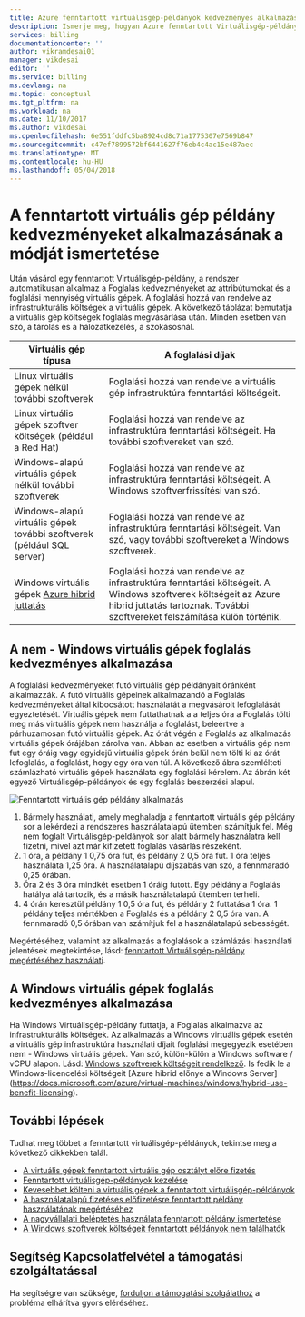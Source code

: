 ```yaml
---
title: Azure fenntartott virtuálisgép-példányok kedvezményes alkalmazás megértése |} Microsoft Docs
description: Ismerje meg, hogyan Azure fenntartott Virtuálisgép-példány kedvezményes alkalmazott futó virtuális gépek.
services: billing
documentationcenter: ''
author: vikramdesai01
manager: vikdesai
editor: ''
ms.service: billing
ms.devlang: na
ms.topic: conceptual
ms.tgt_pltfrm: na
ms.workload: na
ms.date: 11/10/2017
ms.author: vikdesai
ms.openlocfilehash: 6e551fddfc5ba8924cd8c71a1775307e7569b847
ms.sourcegitcommit: c47ef7899572bf6441627f76eb4c4ac15e487aec
ms.translationtype: MT
ms.contentlocale: hu-HU
ms.lasthandoff: 05/04/2018
---
```

# <a name="understand-how-the-reserved-virtual-machine-instance-discount-is-applied"></a>A fenntartott virtuális gép példány kedvezményeket alkalmazásának a módját ismertetése
Után vásárol egy fenntartott Virtuálisgép-példány, a rendszer automatikusan alkalmaz a Foglalás kedvezményeket az attribútumokat és a foglalási mennyiség virtuális gépek. A foglalási hozzá van rendelve az infrastrukturális költségek a virtuális gépek. A következő táblázat bemutatja a virtuális gép költségek foglalás megvásárlása után. Minden esetben van szó, a tárolás és a hálózatkezelés, a szokásosnál.

| Virtuális gép típusa  | A foglalási díjak |    
|-----------------------|--------------------------------------------| 
|Linux virtuális gépek nélkül további szoftverek | Foglalási hozzá van rendelve a virtuális gép infrastruktúra fenntartási költségeit.|
|Linux virtuális gépek szoftver költségek (például a Red Hat) | Foglalási hozzá van rendelve az infrastruktúra fenntartási költségeit. Ha további szoftvereket van szó.|
|Windows-alapú virtuális gépek nélkül további szoftverek |Foglalási hozzá van rendelve az infrastruktúra fenntartási költségeit. A Windows szoftverfrissítési van szó.|
|Windows-alapú virtuális gépek további szoftverek (például SQL server) | Foglalási hozzá van rendelve az infrastruktúra fenntartási költségeit. Van szó, vagy további szoftvereket a Windows szoftverek.|
|Windows virtuális gépek [Azure hibrid juttatás](https://docs.microsoft.com/azure/virtual-machines/windows/hybrid-use-benefit-licensing) | Foglalási hozzá van rendelve az infrastruktúra fenntartási költségeit. A Windows szoftverek költségeit az Azure hibrid juttatás tartoznak. További szoftvereket felszámítása külön történik.| 

## <a name="application-of-reservation-discount-to-non-windows-vms"></a>A nem - Windows virtuális gépek foglalás kedvezményes alkalmazása
 A foglalási kedvezményeket futó virtuális gép példányait óránként alkalmazzák. A futó virtuális gépeinek alkalmazandó a Foglalás kedvezményeket által kibocsátott használatát a megvásárolt lefoglalását egyeztetését. Virtuális gépek nem futtathatnak a a teljes óra a Foglalás tölti meg más virtuális gépek nem használja a foglalást, beleértve a párhuzamosan futó virtuális gépek. Az órát végén a Foglalás az alkalmazás virtuális gépek órájában zárolva van. Abban az esetben a virtuális gép nem fut egy óráig vagy egyidejű virtuális gépek órán belül nem tölti ki az órát lefoglalás, a foglalást, hogy egy óra van túl. A következő ábra szemlélteti számlázható virtuális gépek használata egy foglalási kérelem. Az ábrán két egyező Virtuálisgép-példányok és egy foglalás beszerzési alapul.

![Fenntartott virtuális gép példány alkalmazás](media/billing-reserved-vm-instance-application/billing-reserved-vm-instance-application.png)

1.  Bármely használati, amely meghaladja a fenntartott virtuális gép példány sor a lekérdezi a rendszeres használatalapú ütemben számítjuk fel. Még nem foglalt Virtuálisgép-példányok sor alatt bármely használatra kell fizetni, mivel azt már kifizetett foglalás vásárlás részeként.
2.  1 óra, a példány 1 0,75 óra fut, és példány 2 0,5 óra fut. 1 óra teljes használata 1,25 óra. A használatalapú díjszabás van szó, a fennmaradó 0,25 órában.
3.  Óra 2 és 3 óra mindkét esetben 1 óráig futott. Egy példány a Foglalás hatálya alá tartozik, és a másik használatalapú ütemben terheli.
4.  4 órán keresztül példány 1 0,5 óra fut, és példány 2 futtatása 1 óra. 1 példány teljes mértékben a Foglalás és a példány 2 0,5 óra van. A fennmaradó 0,5 órában van számítjuk fel a használatalapú sebességét.

Megértéséhez, valamint az alkalmazás a foglalások a számlázási használati jelentések megtekintése, lásd: [fenntartott Virtuálisgép-példány megértéséhez használati](https://go.microsoft.com/fwlink/?linkid=862757).

## <a name="application-of-reservation-discount-to-windows-vms"></a>A Windows virtuális gépek foglalás kedvezményes alkalmazása
Ha Windows Virtuálisgép-példány futtatja, a Foglalás alkalmazva az infrastrukturális költségek. Az alkalmazás a Windows virtuális gépek esetén a virtuális gép infrastruktúra használati díjait foglalási megegyezik esetében nem - Windows virtuális gépek. Van szó, külön-külön a Windows software / vCPU alapon. Lásd: [Windows szoftverek költségeit rendelkező](https://go.microsoft.com/fwlink/?linkid=862756). Is fedik le a Windows-licencelési költségeit [Azure hibrid előnye a Windows Server] (https://docs.microsoft.com/azure/virtual-machines/windows/hybrid-use-benefit-licensing).

## <a name="next-steps"></a>További lépések
Tudhat meg többet a fenntartott virtuálisgép-példányok, tekintse meg a következő cikkekben talál.

- [A virtuális gépek fenntartott virtuális gép osztályt előre fizetés](../virtual-machines/windows/prepay-reserved-vm-instances.md)
- [Fenntartott virtuálisgép-példányok kezelése](billing-manage-reserved-vm-instance.md)
- [Kevesebbet költeni a virtuális gépek a fenntartott virtuálisgép-példányok](billing-save-compute-costs-reservations.md)
- [A használatalapú fizetéses előfizetésre fenntartott példány használatának megértéséhez](billing-understand-reserved-instance-usage.md)
- [A nagyvállalati beléptetés használata fenntartott példány ismertetése](billing-understand-reserved-instance-usage-ea.md)
- [A Windows szoftverek költségeit fenntartott példányok nem találhatók](billing-reserved-instance-windows-software-costs.md)

## <a name="need-help-contact-support"></a>Segítség Kapcsolatfelvétel a támogatási szolgáltatással

Ha segítségre van szüksége, [forduljon a támogatási szolgálathoz](https://portal.azure.com/?#blade/Microsoft_Azure_Support/HelpAndSupportBlade) a probléma elhárítva gyors eléréséhez.
